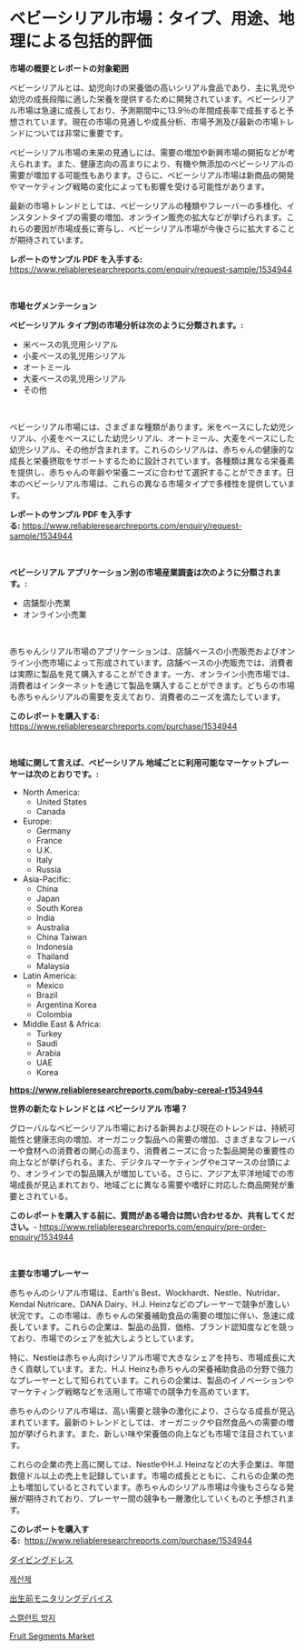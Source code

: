 <p><h1>ベビーシリアル市場：タイプ、用途、地理による包括的評価</h1></p><p><strong>市場の概要とレポートの対象範囲</strong></p>
<p><p>ベビーシリアルとは、幼児向けの栄養価の高いシリアル食品であり、主に乳児や幼児の成長段階に適した栄養を提供するために開発されています。ベビーシリアル市場は急速に成長しており、予測期間中に13.9％の年間成長率で成長すると予想されています。現在の市場の見通しや成長分析、市場予測及び最新の市場トレンドについては非常に重要です。</p><p>ベビーシリアル市場の未来の見通しには、需要の増加や新興市場の開拓などが考えられます。また、健康志向の高まりにより、有機や無添加のベビーシリアルの需要が増加する可能性もあります。さらに、ベビーシリアル市場は新商品の開発やマーケティング戦略の変化によっても影響を受ける可能性があります。</p><p>最新の市場トレンドとしては、ベビーシリアルの種類やフレーバーの多様化、インスタントタイプの需要の増加、オンライン販売の拡大などが挙げられます。これらの要因が市場成長に寄与し、ベビーシリアル市場が今後さらに拡大することが期待されています。</p></p>
<p><strong>レポートのサンプル PDF を入手する:</strong> <a href="https://www.reliableresearchreports.com/enquiry/request-sample/1534944">https://www.reliableresearchreports.com/enquiry/request-sample/1534944</a></p>
<p>&nbsp;</p>
<p><strong>市場セグメンテーション</strong></p>
<p><strong>ベビーシリアル タイプ別の市場分析は次のように分類されます。:</strong></p>
<p><ul><li>米ベースの乳児用シリアル</li><li>小麦ベースの乳児用シリアル</li><li>オートミール</li><li>大麦ベースの乳児用シリアル</li><li>その他</li></ul></p>
<p>&nbsp;</p>
<p><p>ベビーシリアル市場には、さまざまな種類があります。米をベースにした幼児シリアル、小麦をベースにした幼児シリアル、オートミール、大麦をベースにした幼児シリアル、その他が含まれます。これらのシリアルは、赤ちゃんの健康的な成長と栄養摂取をサポートするために設計されています。各種類は異なる栄養素を提供し、赤ちゃんの年齢や栄養ニーズに合わせて選択することができます。日本のベビーシリアル市場は、これらの異なる市場タイプで多様性を提供しています。</p></p>
<p><strong>レポートのサンプル PDF を入手する:</strong>&nbsp;<a href="https://www.reliableresearchreports.com/enquiry/request-sample/1534944">https://www.reliableresearchreports.com/enquiry/request-sample/1534944</a></p>
<p>&nbsp;</p>
<p><strong> ベビーシリアル アプリケーション別の市場産業調査は次のように分類されます。:</strong></p>
<p><ul><li>店舗型小売業</li><li>オンライン小売業</li></ul></p>
<p>&nbsp;</p>
<p><p>赤ちゃんシリアル市場のアプリケーションは、店舗ベースの小売販売およびオンライン小売市場によって形成されています。店舗ベースの小売販売では、消費者は実際に製品を見て購入することができます。一方、オンライン小売市場では、消費者はインターネットを通じて製品を購入することができます。どちらの市場も赤ちゃんシリアルの需要を支えており、消費者のニーズを満たしています。</p></p>
<p><strong>このレポートを購入する:</strong>&nbsp; <a href="https://www.reliableresearchreports.com/purchase/1534944">https://www.reliableresearchreports.com/purchase/1534944</a></p>
<p>&nbsp;</p>
<p><strong>地域に関して言えば、ベビーシリアル 地域ごとに利用可能なマーケットプレーヤーは次のとおりです。:</strong></p>
<p><ul>
    <li>
        North America:
        <ul>
            <li>United States</li>
            <li>Canada</li>
        </ul>
    </li>
    <li>
        Europe:
        <ul>
            <li>Germany</li>
            <li>France</li>
            <li>U.K.</li>
            <li>Italy</li>
            <li>Russia</li>
        </ul>
    </li>
    <li>
        Asia-Pacific:
        <ul>
            <li>China</li>
            <li>Japan</li>
            <li>South Korea</li>
            <li>India</li>
            <li>Australia</li>
            <li>China Taiwan</li>
            <li>Indonesia</li>
            <li>Thailand</li>
            <li>Malaysia</li>
        </ul>
    </li>
    <li>
        Latin America:
        <ul>
            <li>Mexico</li>
            <li>Brazil</li>
            <li>Argentina Korea</li>
            <li>Colombia</li>
        </ul>
    </li>
    <li>
        Middle East & Africa:
        <ul>
            <li>Turkey</li>
            <li>Saudi</li>
            <li>Arabia</li>
            <li>UAE</li>
            <li>Korea</li>
        </ul>
    </li>
    </ul></p>
<p><strong><a href="https://www.reliableresearchreports.com/baby-cereal-r1534944">https://www.reliableresearchreports.com/baby-cereal-r1534944</a></strong>&nbsp;</p>
<p><strong>世界の新たなトレンドとは ベビーシリアル 市場？</strong></p>
<p><p>グローバルなベビーシリアル市場における新興および現在のトレンドは、持続可能性と健康志向の増加、オーガニック製品への需要の増加、さまざまなフレーバーや食材への消費者の関心の高まり、消費者ニーズに合った製品開発の重要性の向上などが挙げられる。また、デジタルマーケティングやeコマースの台頭により、オンラインでの製品購入が増加している。さらに、アジア太平洋地域での市場成長が見込まれており、地域ごとに異なる需要や嗜好に対応した商品開発が重要とされている。</p></p>
<p><strong>このレポートを購入する前に、質問がある場合は問い合わせるか、共有してください。</strong>- <a href="https://www.reliableresearchreports.com/enquiry/pre-order-enquiry/1534944">https://www.reliableresearchreports.com/enquiry/pre-order-enquiry/1534944</a></p>
<p>&nbsp;</p>
<p><strong>主要な市場プレーヤー</strong></p>
<p><p>赤ちゃんのシリアル市場は、Earth's Best、Wockhardt、Nestle、Nutridar、Kendal Nutricare、DANA Dairy、H.J. Heinzなどのプレーヤーで競争が激しい状況です。この市場は、赤ちゃんの栄養補助食品の需要の増加に伴い、急速に成長しています。これらの企業は、製品の品質、価格、ブランド認知度などを競っており、市場でのシェアを拡大しようとしています。</p><p>特に、Nestleは赤ちゃん向けシリアル市場で大きなシェアを持ち、市場成長に大きく貢献しています。また、H.J. Heinzも赤ちゃんの栄養補助食品の分野で強力なプレーヤーとして知られています。これらの企業は、製品のイノベーションやマーケティング戦略などを活用して市場での競争力を高めています。</p><p>赤ちゃんのシリアル市場は、高い需要と競争の激化により、さらなる成長が見込まれています。最新のトレンドとしては、オーガニックや自然食品への需要の増加が挙げられます。また、新しい味や栄養価の向上なども市場で注目されています。</p><p>これらの企業の売上高に関しては、NestleやH.J. Heinzなどの大手企業は、年間数億ドル以上の売上を記録しています。市場の成長とともに、これらの企業の売上も増加しているとされています。赤ちゃんのシリアル市場は今後もさらなる発展が期待されており、プレーヤー間の競争も一層激化していくものと予想されます。</p></p>
<p><strong>このレポートを購入する:</strong>&nbsp;&nbsp;<a href="https://www.reliableresearchreports.com/purchase/1534944">https://www.reliableresearchreports.com/purchase/1534944</a></p>
<p><p><a href="https://github.com/cnnriuez22368/Market-Research-Report-List-1/blob/main/666795518345.md">ダイビングドレス</a></p><p><a href="https://github.com/Skyleitney456456/Market-Research-Report-List-1/blob/main/927265016833.md">제산제</a></p><p><a href="https://github.com/LeanneBruen2023/Market-Research-Report-List-1/blob/main/204945818346.md">出生前モニタリングデバイス</a></p><p><a href="https://github.com/iansanftyord09878/Market-Research-Report-List-1/blob/main/261053516834.md">스캘런트 방지</a></p><p><a href="https://github.com/seekum/Market-Research-Report-List-2/blob/main/fruit-segments-market.md">Fruit Segments Market</a></p></p>